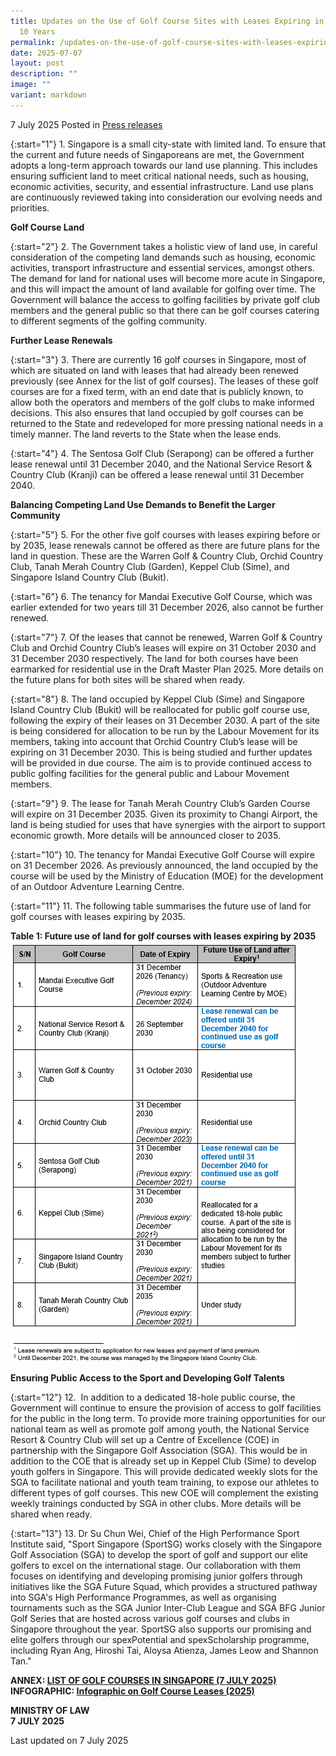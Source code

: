 ```yaml
---
title: Updates on the Use of Golf Course Sites with Leases Expiring in the Next
  10 Years
permalink: /updates-on-the-use-of-golf-course-sites-with-leases-expiring-in-the-next-10-years/
date: 2025-07-07
layout: post
description: ""
image: ""
variant: markdown
---
```

7 July 2025 Posted in [Press releases](/news/press-releases)

{:start="1"}
1.&nbsp;Singapore is a small city-state with limited land. To ensure that the current and future needs of Singaporeans are met, the Government adopts a long-term approach towards our land use planning. This includes ensuring sufficient land to meet critical national needs, such as housing, economic activities, security, and essential infrastructure. Land use plans are continuously reviewed taking into consideration our evolving needs and priorities.

**Golf Course Land**

{:start="2"}
2.&nbsp;The Government takes a holistic view of land use, in careful consideration of the competing land demands such as housing, economic activities, transport infrastructure and essential services, amongst others. The demand for land for national uses will become more acute in Singapore, and this will impact the amount of land available for golfing over time. The Government will balance the access to golfing facilities by private golf club members and the general public so that there can be golf courses catering to different segments of the golfing community.

**Further Lease Renewals**

{:start="3"}
3.&nbsp;There are currently 16 golf courses in Singapore, most of which are situated on land with leases that had already been renewed previously (see Annex for the list of golf courses). The leases of these golf courses are for a fixed term, with an end date that is publicly known, to allow both the operators and members of the golf clubs to make informed decisions. This also ensures that land occupied by golf courses can be returned to the State and redeveloped for more pressing national needs in a timely manner. The land reverts to the State when the lease ends.

{:start="4"}
4.&nbsp;The Sentosa Golf Club (Serapong) can be offered a further lease renewal until 31 December 2040, and the National Service Resort &amp; Country Club (Kranji) can be offered a lease renewal until 31 December 2040.

**Balancing Competing Land Use Demands to Benefit the Larger Community**

{:start="5"}
5.&nbsp;For the other five golf courses with leases expiring before or by 2035, lease renewals cannot be offered as there are future plans for the land in question. These are the Warren Golf &amp; Country Club, Orchid Country Club, Tanah Merah Country Club (Garden), Keppel Club (Sime), and Singapore Island Country Club (Bukit).

{:start="6"}
6.&nbsp;The tenancy for Mandai Executive Golf Course, which was earlier extended for two years till 31 December 2026, also cannot be further renewed.

{:start="7"}
7.&nbsp;Of the leases that cannot be renewed, Warren Golf &amp; Country Club and Orchid Country Club’s leases will expire on 31 October 2030 and 31 December 2030 respectively. The land for both courses have been earmarked for residential use in the Draft Master Plan 2025. More details on the future plans for both sites will be shared when ready.

{:start="8"}
8.&nbsp;The land occupied by Keppel Club (Sime) and Singapore Island Country Club (Bukit) will be reallocated for public golf course use, following the expiry of their leases on 31 December 2030. A part of the site is being considered for allocation to be run by the Labour Movement for its members, taking into account that Orchid Country Club’s lease will be expiring on 31 December 2030. This is being studied and further updates will be provided in due course. The aim is to provide continued access to public golfing facilities for the general public and Labour Movement members.

{:start="9"}
9.&nbsp;The lease for Tanah Merah Country Club’s Garden Course will expire on 31 December 2035. Given its proximity to Changi Airport, the land is being studied for uses that have synergies with the airport to support economic growth. More details will be announced closer to 2035.

{:start="10"}
10.&nbsp;The tenancy for Mandai Executive Golf Course will expire on 31 December 2026. As previously announced, the land occupied by the course will be used by the Ministry of Education (MOE) for the development of an Outdoor Adventure Learning Centre.

{:start="11"}
11.&nbsp;The following table summarises the future use of land for golf courses with leases expiring by 2035.

**Table 1: Future use of land for golf courses with leases expiring by 2035**
![](/images/Table_for_golf_press_release_2025.png)

**Ensuring Public Access to the Sport and Developing Golf Talents**

{:start="12"}
12.&nbsp; In addition to a dedicated 18-hole public course, the Government will continue to ensure the provision of access to golf facilities for the public in the long term. To provide more training opportunities for our national team as well as promote golf among youth, the National Service Resort &amp; Country Club will set up a Centre of Excellence (COE) in partnership with the Singapore Golf Association (SGA). This would be in addition to the COE that is already set up in Keppel Club (Sime) to develop youth golfers in Singapore. This will provide dedicated weekly slots for the SGA to facilitate national and youth team training, to expose our athletes to different types of golf courses. This new COE will complement the existing weekly trainings conducted by SGA in other clubs. More details will be shared when ready.

{:start="13"}
13.&nbsp;Dr Su Chun Wei, Chief of the High Performance Sport Institute said, "Sport Singapore (SportSG) works closely with the Singapore Golf Association (SGA) to develop the sport of golf and support our elite golfers to excel on the international stage. Our collaboration with them focuses on identifying and developing promising junior golfers through initiatives like the SGA Future Squad, which provides a structured pathway into SGA's High Performance Programmes, as well as organising tournaments such as the SGA Junior Inter-Club League and SGA BFG Junior Golf Series that are hosted across various golf courses and clubs in Singapore throughout the year. SportSG also supports our promising and elite golfers through our spexPotential and spexScholarship programme, including Ryan Ang, Hiroshi Tai, Aloysa Atienza, James Leow and Shannon Tan."


**ANNEX: [LIST OF GOLF COURSES IN SINGAPORE (7 JULY 2025)](/files/Annex__List_of_Golf_Courses_in_Singapore__7_July_2025_.pdf)<br>
INFOGRAPHIC: [Infographic on Golf Course Leases (2025)](/files/news/press-releases/Infographic_on_golf_course_leases__2025_.pdf)**

<b>MINISTRY OF LAW</b><br>
<b>7 JULY 2025</b>

<p class="right-side-updated">Last updated on 7 July 2025</p>

